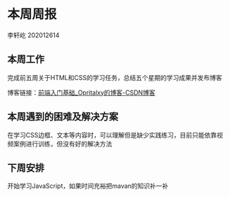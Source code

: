 # 本周周报

李轩屹 202012614

## 本周工作

完成前五周关于HTML和CSS的学习任务，总结五个星期的学习成果并发布博客

博客链接：[前端入门基础_Opritalxy的博客-CSDN博客](https://blog.csdn.net/Lixuanyi6181/article/details/123942985?spm=1001.2014.3001.5501)

## 本周遇到的困难及解决方案

在学习CSS边框、文本等内容时，可以理解但是缺少实践练习，目前只能依靠视频案例进行训练，但没有好的解决方法

## 下周安排

开始学习JavaScript，如果时间充裕把mavan的知识补一补

